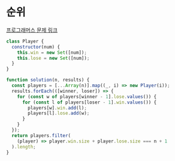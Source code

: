# 순위

[프로그래머스 문제 링크](https://programmers.co.kr/learn/courses/30/lessons/49191)

```javascript
class Player {
  constructor(num) {
    this.win = new Set([num]);
    this.lose = new Set([num]);
  }
}

function solution(n, results) {
  const players = [...Array(n)].map((_, i) => new Player(i));
  results.forEach(([winner, loser]) => {
    for (const w of players[winner - 1].lose.values()) {
      for (const l of players[loser - 1].win.values()) {
        players[w].win.add(l);
        players[l].lose.add(w);
      }
    }
  });
  return players.filter(
    (player) => player.win.size + player.lose.size === n + 1
  ).length;
}
```
